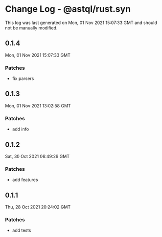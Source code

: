 # Change Log - @astql/rust.syn

This log was last generated on Mon, 01 Nov 2021 15:07:33 GMT and should not be manually modified.

## 0.1.4
Mon, 01 Nov 2021 15:07:33 GMT

### Patches

- fix parsers

## 0.1.3
Mon, 01 Nov 2021 13:02:58 GMT

### Patches

- add info

## 0.1.2
Sat, 30 Oct 2021 06:49:29 GMT

### Patches

- add features

## 0.1.1
Thu, 28 Oct 2021 20:24:02 GMT

### Patches

- add tests

